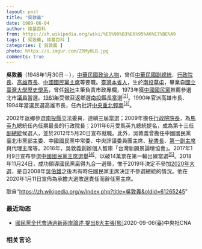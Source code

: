 ```yaml
---
layout: post
title: "吳敦義"
date: 1989-06-04
author: 维基百科
from: https://zh.wikipedia.org/wiki/%E5%90%B3%E6%95%A6%E7%BE%A9
tags: [ 吳敦義, 维基百科 ]
categories: [ 吳敦義 ]
photo: https://i.imgur.com/ZRMyHLB.jpg
comments: true
---
```

<div class="mw-parser-output">
<p><b>吳敦義</b>（1948年1月30日<span class="useeditintro" title="Template:BLP editintro">－</span>），<a href="/wiki/%E4%B8%AD%E8%8F%AF%E6%B0%91%E5%9C%8B" title="中華民國">中華民國</a><a href="/wiki/%E6%94%BF%E6%B2%BB%E4%BA%BA%E7%89%A9" title="政治人物">政治人物</a>，曾任<a href="/wiki/%E4%B8%AD%E8%8F%AF%E6%B0%91%E5%9C%8B%E5%89%AF%E7%B8%BD%E7%B5%B1" title="中華民國副總統">中華民國副總統</a>、<a href="/wiki/%E8%A1%8C%E6%94%BF%E9%99%A2%E9%95%B7" class="mw-redirect" title="行政院長">行政院長</a>、<a href="/wiki/%E9%AB%98%E9%9B%84%E5%B8%82%E9%95%B7" class="mw-redirect" title="高雄市長">高雄市長</a>、<a href="/wiki/%E4%B8%AD%E5%9C%8B%E5%9C%8B%E6%B0%91%E9%BB%A8%E4%B8%BB%E5%B8%AD" title="中國國民黨主席">中國國民黨主席</a>等要職。<a href="/wiki/%E8%87%BA%E7%81%A3" title="臺灣">臺灣</a><a href="/wiki/%E6%9C%AC%E7%9C%81%E4%BA%BA" title="本省人">本省人</a>，生於<a href="/wiki/%E5%8D%97%E6%8A%95" class="mw-disambig" title="南投">南投</a><a href="/wiki/%E8%8D%89%E5%B1%AF" class="mw-redirect" title="草屯">草屯</a>，畢業自<a href="/wiki/%E5%9C%8B%E7%AB%8B%E8%87%BA%E7%81%A3%E5%A4%A7%E5%AD%B8%E6%AD%B7%E5%8F%B2%E5%AD%B8%E7%B3%BB" title="國立臺灣大學歷史學系">國立臺灣大學歷史學系</a>，曾任<a href="/wiki/%E5%A0%B1%E7%A4%BE" class="mw-redirect" title="報社">報社</a>主筆負責市政專欄，1973年獲<a href="/wiki/%E4%B8%AD%E5%9C%8B%E5%9C%8B%E6%B0%91%E9%BB%A8" title="中國國民黨">中國國民黨</a>推薦參選北市<a href="/wiki/%E8%AD%B0%E5%93%A1" class="mw-redirect" title="議員">議員</a>當選。<a href="/wiki/1981%E5%B9%B4" title="1981年">1981年</a>受徵召返鄉選<a href="/wiki/%E5%8D%97%E6%8A%95%E7%B8%A3%E9%95%B7" class="mw-redirect" title="南投縣長">南投縣長</a>當選<sup id="cite_ref-2" class="reference"><a href="#cite_note-2">[2]</a></sup>。1990年官派高雄市長、1994年當選民選高雄市長，任內批評<a href="/wiki/%E6%9D%8E%E7%99%BB%E8%BC%9D%E6%94%BF%E5%BA%9C" title="李登輝政府">中央</a><a href="/wiki/%E9%87%8D%E5%8C%97%E8%BC%95%E5%8D%97" title="重北輕南">重北輕南</a><sup id="cite_ref-Zeng_1998_p._3-0" class="reference"><a href="#cite_note-Zeng_1998_p.-3">[3]</a></sup>。
</p><p>2002年返鄉參選<a href="/wiki/%E5%8D%97%E6%8A%95%E7%B8%A3" title="南投縣">南投縣</a>立法委員，連續三屆當選；2009年擔任<a href="/wiki/%E8%A1%8C%E6%94%BF%E9%99%A2%E9%99%A2%E9%95%B7" title="行政院院長">行政院院長</a>，為<a href="/wiki/%E9%A6%AC%E8%8B%B1%E4%B9%9D" title="馬英九">馬英九</a>總統任內任期最長的行政院長；2011年6月受馬英九總統提名，成為第十三任<a href="/wiki/%E4%B8%AD%E8%8F%AF%E6%B0%91%E5%9C%8B%E5%89%AF%E7%B8%BD%E7%B5%B1" title="中華民國副總統">副總統</a>候選人，並於2012年5月20日宣布就職。此外，吳敦義曾擔任中國國民黨臺北市黨部主委、中國國民黨中常委、中央評議委員團主席、<a href="/wiki/%E4%B8%AD%E5%9C%8B%E5%9C%8B%E6%B0%91%E9%BB%A8%E7%A7%98%E6%9B%B8%E9%95%B7" title="中國國民黨秘書長">秘書長</a>、<a href="/wiki/%E4%B8%AD%E5%9C%8B%E5%9C%8B%E6%B0%91%E9%BB%A8%E5%89%AF%E4%B8%BB%E5%B8%AD" title="中國國民黨副主席">第一副主席</a>與代理主席等。2016年，吳敦義創辦個人智庫「台灣新願景論壇協會」。2017年1月9日宣布參選<a href="/wiki/2017%E5%B9%B4%E4%B8%AD%E5%9C%8B%E5%9C%8B%E6%B0%91%E9%BB%A8%E4%B8%BB%E5%B8%AD%E9%81%B8%E8%88%89" title="2017年中國國民黨主席選舉">中國國民黨主席選舉</a><sup id="cite_ref-4" class="reference"><a href="#cite_note-4">[4]</a></sup>，以破14萬票在第一輪出線當選<sup id="cite_ref-5" class="reference"><a href="#cite_note-5">[5]</a></sup>。2018年11月24日，成功領導國民黨贏得九合一選舉，惟于2019年決定不參加<a href="/wiki/2020%E5%B9%B4%E4%B8%AD%E8%8F%AF%E6%B0%91%E5%9C%8B%E7%B8%BD%E7%B5%B1%E9%81%B8%E8%88%89" title="2020年中華民國總統選舉">2020年大選</a>，是自2008年<a href="/wiki/%E5%90%B3%E4%BC%AF%E9%9B%84" title="吳伯雄">吳伯雄</a>之後再有時任國民黨主席決定不參選總統的情況。他在2020年1月11日宣佈為承擔大選敗選責任而辭任黨主席。
</p>
</div><noscript><img src="//zh.wikipedia.org/wiki/Special:CentralAutoLogin/start?type=1x1" alt="" title="" width="1" height="1" style="border: none; position: absolute;"></noscript>
<div class="printfooter">取自“<a dir="ltr" href="https://zh.wikipedia.org/w/index.php?title=吳敦義&amp;oldid=61265245">https://zh.wikipedia.org/w/index.php?title=吳敦義&amp;oldid=61265245</a>”</div><div id="recent-news"><h3>最近动态</h3><ul><li><a href="https://nodebe4.github.io/waimei/2020-09-06/%E5%9C%8B%E6%B0%91%E9%BB%A8%E5%85%A8%E4%BB%A3%E6%9C%83%E9%80%9A%E9%81%8E%E6%96%B0%E5%85%A9%E5%B2%B8%E8%AB%96%E8%BF%B0-%E6%8F%90%E5%87%BA8%E5%A4%A7%E4%B8%BB%E5%BC%B5-%E5%BD%B1" title="國民黨全代會通過新兩岸論述 提出8大主張[影]—— 國民黨6日上午在國父紀念館舉行第20屆第4次全國代表大會，現任黨主席江啟臣（右3）邀請與會的歷屆黨主席吳敦義（左起）、朱立倫、馬英九、洪秀柱（...">國民黨全代會通過新兩岸論述 提出8大主張[影]</a><time>2020-09-06</time><a class="tag">(臺)中央社CNA</a></li>
</ul></div><div id="open-opinion"><h3>相关言论</h3><ul></ul></div>
